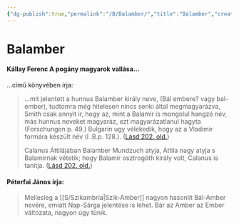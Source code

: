```yaml
---
{"dg-publish":true,"permalink":"/B/Balamber/","title":"Balamber","created":"2024-01-09T02:27","updated":"2024-01-14T01:36"}
---
```



# Balamber

#### Kállay Ferenc A pogány magyarok vallása...

...című könyvében írja:
> ...mit jelentett a hunnus Balamber király neve, (Bál embere? vagy bal-ember), tudtomra még hitelesen nincs senki által megmagyarázva, Smith csak annyit ir, hogy az, mint a Balamir is mongolul hangzó név, más hunnus neveket magyaráz, ezt magyarázatlanul hagyta (Forschungen p. 49.) Bulgarin ugy vélekedik, hogy az a Vladimir formára készült név (l .B.p. 128.). ([Lásd 202. old.](zotero://open-pdf/library/items/DFI47XPY?page=202&annotation=UA84KIZP))  
>
> Calanus Áttilájában Balamber Mundzuch atyja, Áttila nagy atyja s Balamirnak vétetik; hogy Balamir osztrogóth király volt, Calanus is tanitja. ([Lásd 202. old.](zotero://open-pdf/library/items/DFI47XPY?page=202&annotation=WYZFEASB))  

#### Péterfai János írja:

> Mellesleg a [[S/Szikambria\|Szik-Amber]] nagyon hasonlít Bál-Amber nevére, emiatt Nap-Sárga jelentése is lehet. Bár az Amber az Ember változata, nagyon úgy tűnik.  